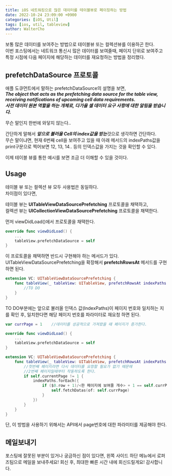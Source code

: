 ```yaml
---
title: iOS 네트워킹으로 많은 데이터를 테이블뷰로 페이징하는 방법
date: 2022-10-24 23:09:00 +0900
categories: [iOS, Util]
tags: [ios, util, tableview]
author: WalterCho
---
```


보통 많은 데이터를 보여주는 방법으로 테이블뷰 또는 컬렉션뷰를 이용하곤 한다.<br>
이번 포스팅에서는 네트워크 통신시 많은 데이터를 보여줄때, 페이지 단위로 보여주고 특정 시점에 다음 페이지에 해당하는 데이터를 재요청하는 방법을 정리했다.

## prefetchDataSource 프로토콜
애플 도큐먼트에서 말하는 prefetchDataSource의 설명을 보면,<br>
***The object that acts as the prefetching data source for the table view,***<br>
***receiving notifications of upcoming cell data requirements.***<br>
***사전 데이터 원본 역할을 하는 개체로, 다가올 셀 데이터 요구 사항에 대한 알림을 받습니다.***

무슨 말인지 한번에 와닿지 않는다..

간단하게 말해서 ***앞으로 불러올 Cell의 index값을 받는***것으로 생각하면 간단하다.<br>
무슨 말이냐면, 현재 6번째 cell을 보여주고 있을 때 아래 메서드의 indexPaths값을 print구문으로 찍어보면 12, 13, 14.. 등의 인덱스값을 가지는 것을 확인할 수 있다.

이제 테이블 뷰를 통한 예시를 보면 조금 더 이해할 수 있을 것이다.

## Usage
테이블 뷰 또는 컬렉션 뷰 모두 사용법은 동일하다.<br>
차이점이 있다면,<br>

테이블 뷰는 **UITableViewDataSourcePrefetching** 프로토콜을 채택하고,<br>
컬렉션 뷰는 **UICollectionViewDataSourcePrefetching** 프로토콜을 채택한다.

먼저 viewDidLoad()에서 프로토콜을 채택한다.

```swift
override func viewDidLoad() {
    ...
    tableView.prefetchDataSource = self
}
```

이 프로토콜을 채택하면 반드시 구현해야 하는 메서드가 있다.<br>
UITableViewDataSourcePrefetching을 확장해서 **prefetchRowsAt** 메서드를 구현하면 된다.

```swift
extension VC: UITableViewDataSourcePrefetching {
    func tableView(_ tableView: UITableView, prefetchRowsAt indexPaths: [IndexPath]) { 
        //TO DO
    }
}
```

TO DO부분에는 앞으로 불러올 인덱스 값(IndexPaths)이 페이지 번호와 일치하는 지를 확인 후, 일치한다면 해당 페이지 번호를 파라미터로 재요청 하면 된다.

```swift
var currPage = 1    //데이터를 성공적으로 가져왔을 때 페이지가 증가한다.

override func viewDidLoad() {
    ...
    tableView.prefetchDataSource = self
}

extension VC: UITableViewDataSourcePrefetching {
    func tableView(_ tableView: UITableView, prefetchRowsAt indexPaths: [IndexPath]) { 
        //첫번째 페이지라면 다시 데이터를 요청할 필요가 없기 때문에
        //2번째 페이지일때부터 작동하도록 한다.
        if self.currentPage != 1 {
            indexPaths.forEach({
                if ($0.row + 1)/<한 페이지에 보여줄 개수> + 1 == self.currPage {
                    self.fetchDatas(of: self.currPage)
                }
            })
        }
    }
}
```

단, 이 방법을 사용하기 위해서는 API에서 page번호에 대한 파라미터를 제공해야 한다.

## 메일보내기
포스팅에 잘못된 부분이 있거나 궁금하신 점이 있다면, 왼쪽 사이드 하단 메뉴에서 로퍼즈팀으로 메일을 보내주세요!
회신 후, 최대한 빠른 시간 내에 회신드릴게요! 감사합니다.